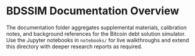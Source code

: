 # BDSSIM Documentation Overview

The documentation folder aggregates supplemental materials, calibration notes, and background references for the Bitcoin debt solution simulator. Use the Jupyter notebooks in `notebooks/` for live walkthroughs and extend this directory with deeper research reports as required.
